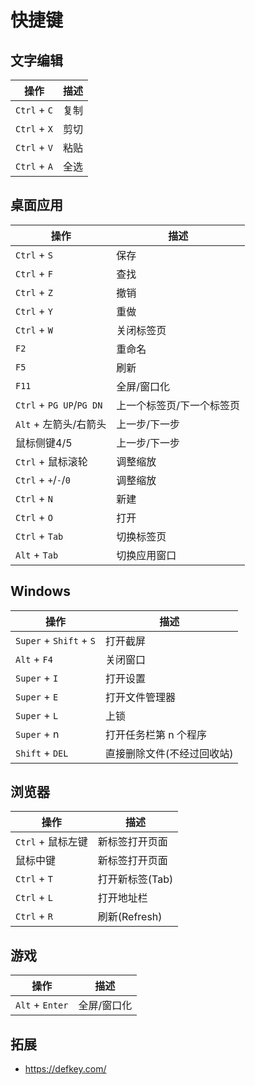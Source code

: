 # 快捷键

## 文字编辑

| 操作         | 描述 |
| ------------ | ---- |
| `Ctrl` + `C` | 复制 |
| `Ctrl` + `X` | 剪切 |
| `Ctrl` + `V` | 粘贴 |
| `Ctrl` + `A` | 全选 |

## 桌面应用

| 操作                     | 描述                      |
| ------------------------ | ------------------------- |
| `Ctrl` + `S`             | 保存                      |
| `Ctrl` + `F`             | 查找                      |
| `Ctrl` + `Z`             | 撤销                      |
| `Ctrl` + `Y`             | 重做                      |
| `Ctrl` + `W`             | 关闭标签页                |
| `F2`                     | 重命名                    |
| `F5`                     | 刷新                      |
| `F11`                    | 全屏/窗口化               |
| `Ctrl` + `PG UP`/`PG DN` | 上一个标签页/下一个标签页 |
| `Alt` + 左箭头/右箭头    | 上一步/下一步             |
| 鼠标侧键4/5              | 上一步/下一步             |
| `Ctrl` + 鼠标滚轮        | 调整缩放                  |
| `Ctrl` + `+`/`-`/`0`     | 调整缩放                  |
| `Ctrl` + `N`             | 新建                      |
| `Ctrl` + `O`             | 打开                      |
| `Ctrl` + `Tab`           | 切换标签页                |
| `Alt` + `Tab`            | 切换应用窗口              |

## Windows

| 操作                    | 描述                       |
| ----------------------- | -------------------------- |
| `Super` + `Shift` + `S` | 打开截屏                   |
| `Alt` + `F4`            | 关闭窗口                   |
| `Super` + `I`           | 打开设置                   |
| `Super` + `E`           | 打开文件管理器             |
| `Super` + `L`           | 上锁                       |
| `Super` + n             | 打开任务栏第 n 个程序      |
| `Shift` + `DEL`         | 直接删除文件(不经过回收站) |

## 浏览器

| 操作              | 描述            |
| ----------------- | --------------- |
| `Ctrl` + 鼠标左键 | 新标签打开页面  |
| 鼠标中键          | 新标签打开页面  |
| `Ctrl` + `T`      | 打开新标签(Tab) |
| `Ctrl` + `L`      | 打开地址栏      |
| `Ctrl` + `R`      | 刷新(Refresh)   |

## 游戏

| 操作            | 描述        |
| --------------- | ----------- |
| `Alt` + `Enter` | 全屏/窗口化 |

## 拓展

- <https://defkey.com/>

